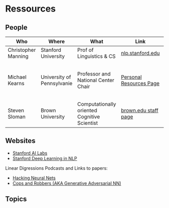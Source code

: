 # Ressources

## People

Who                 | Where                      | What                                         | Link | Comment |
------------------- | -------------------------- | -------------------------------------------- | ----- | -----------------------------------------------------------------------------------
Christopher Manning | Stanford University        | Prof of Linguistics & CS                     | [nlp.stanford.edu](https://nlp.stanford.edu/manning/)
Michael Kearns      | University of Pennsylvanie | Professor and National Center Chair          | [Personal Resources Page](http://www.cis.upenn.edu/~mkearns/) | Was in Data Sceptic Podcast, talks about computational complexity |
Steven Sloman       | Brown University           | Computationally oriented Cognitive Scientist | [brown.edu staff page](https://www.brown.edu/Departments/CLPS/people/steven-sloman) | Writer of Knowledge Illusion |

<!-- | | | | | -->

 ## Websites

- [Stanford AI Labs](https://ai.stanford.edu/)
- [Stanford Deep Learning in NLP](https://nlp.stanford.edu/projects/DeepLearningInNaturalLanguageProcessing.shtml)

Linear Digressions Podcasts and Links to papers:

- [Hacking Neural Nets](http://lineardigressions.com/episodes/2016/2/29/hacking-neural-nets)
- [Cops and Robbers (AKA Generative Adversarial NN)](https://player.fm/series/linear-digressions-74115/neural-nets-play-cops-and-robbers-aka-generative-adverserial-networks)

## Topics
